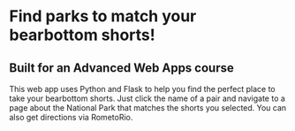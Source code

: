 # Find parks to match your bearbottom shorts!

## Built for an Advanced Web Apps course

This web app uses Python and Flask to help you find the perfect place to take your bearbottom shorts. Just click the name of a pair and navigate to a page about the National Park that matches the shorts you selected. You can also get directions via RometoRio.
